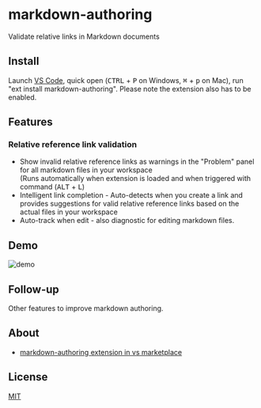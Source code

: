 # markdown-authoring

Validate relative links in Markdown documents

## Install

Launch [VS Code][vscode-download-link], quick open (<kbd>CTRL</kbd> + <kbd>P</kbd> on Windows, <kbd>⌘</kbd> + <kbd>p</kbd> on Mac), run "ext install markdown-authoring". Please note the extension also has to be enabled.

## Features

### Relative reference link validation

* Show invalid relative reference links as warnings in the "Problem" panel for all markdown files in your workspace  
(Runs automatically when extension is loaded and when triggered with command (<kbd>ALT</kbd> + <kbd>L</kbd>)
* Intelligent link completion - Auto-detects when you create a link and provides suggestions for valid relative reference links based on the actual files in your workspace
* Auto-track when edit - also diagnostic for editing markdown files.

## Demo

![demo](images/demo.gif)

## Follow-up

Other features to improve markdown authoring.

## About

* [markdown-authoring extension in vs marketplace][markdown-authoring-download-link]

## License

[MIT](LICENSE.txt)

[vscode-download-link]: https://code.visualstudio.com/download
[vscode-extension-development-link]: https://code.visualstudio.com/docs/extensions/overview
[markdown-syntax-link]: https://daringfireball.net/projects/markdown/syntax
[markdown-authoring-download-link]: https://marketplace.visualstudio.com/items?itemName=yanz.markdown-authoring

